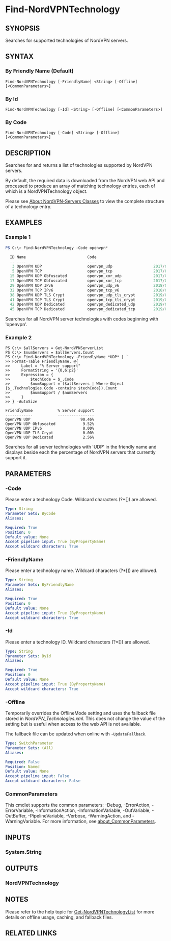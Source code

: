 ﻿# Find-NordVPNTechnology

## SYNOPSIS
Searches for supported technologies of NordVPN servers.

## SYNTAX

### By Friendly Name (Default)
```
Find-NordVPNTechnology [-FriendlyName] <String> [-Offline] [<CommonParameters>]
```

### By Id
```
Find-NordVPNTechnology [-Id] <String> [-Offline] [<CommonParameters>]
```

### By Code
```
Find-NordVPNTechnology [-Code] <String> [-Offline] [<CommonParameters>]
```

## DESCRIPTION
Searches for and returns a list of technologies supported by NordVPN servers.

By default, the required data is downloaded from the NordVPN web API and
processed to produce an array of matching technology entries, each of which is
a NordVPNTechnology object.

Please see [About NordVPN-Servers Classes](./about_NordVPN-Servers_Classes.md)
to view the complete structure of a technology entry.

## EXAMPLES

### Example 1
```powershell
PS C:\> Find-NordVPNTechnology -Code openvpn*

  ID Name                           Code                               Created             Updated
  -- ----                           ----                               -------             -------
   3 OpenVPN UDP                    openvpn_udp                  2017/05/04 08:03:24 2017/05/09 19:27:37
   5 OpenVPN TCP                    openvpn_tcp                  2017/05/09 19:28:14 2017/05/09 19:28:14
  15 OpenVPN UDP Obfuscated         openvpn_xor_udp              2017/05/26 14:04:04 2017/11/07 08:37:53
  17 OpenVPN TCP Obfuscated         openvpn_xor_tcp              2017/05/26 14:04:27 2017/11/07 08:38:16
  29 OpenVPN UDP IPv6               openvpn_udp_v6               2018/09/18 13:35:38 2018/09/18 13:35:38
  32 OpenVPN TCP IPv6               openvpn_tcp_v6               2018/09/18 13:36:02 2018/09/18 13:36:02
  38 OpenVPN UDP TLS Crypt          openvpn_udp_tls_crypt        2019/03/21 14:52:42 2019/03/21 14:52:42
  41 OpenVPN TCP TLS Crypt          openvpn_tcp_tls_crypt        2019/03/21 14:53:05 2019/03/21 14:53:05
  42 OpenVPN UDP Dedicated          openvpn_dedicated_udp        2019/09/19 14:49:18 2019/09/19 14:49:18
  45 OpenVPN TCP Dedicated          openvpn_dedicated_tcp        2019/09/19 14:49:54 2019/09/19 14:49:54
```

Searches for all NordVPN server technologies with codes beginning with
'openvpn'.

### Example 2
```
PS C:\> $allServers = Get-NordVPNServerList
PS C:\> $numServers = $allServers.Count
PS C:\> Find-NordVPNTechnology -FriendlyName *UDP* | `
>> Format-Table FriendlyName, @{
>>     Label = "% Server support"
>>     FormatString = '{0,6:p2}'
>>     Expression = {
>>         $techCode = $_.Code
>>         $numSupport = ($allServers | Where-Object {$_.Technologies.Code -contains $techCode}).Count
>>         $numSupport / $numServers
>>     }
>> } -AutoSize

FriendlyName           % Server support
------------           ----------------
OpenVPN UDP                      90.46%
OpenVPN UDP Obfuscated            9.52%
OpenVPN UDP IPv6                  0.00%
OpenVPN UDP TLS Crypt             0.00%
OpenVPN UDP Dedicated             2.56%
```

Searches for all server technologies with 'UDP' in the friendly name and
displays beside each the percentage of NordVPN servers that currently support
it.

## PARAMETERS

### -Code
Please enter a technology Code.
Wildcard characters (?*\[\]) are allowed.

```yaml
Type: String
Parameter Sets: ByCode
Aliases:

Required: True
Position: 0
Default value: None
Accept pipeline input: True (ByPropertyName)
Accept wildcard characters: True
```

### -FriendlyName
Please enter a technology name.
Wildcard characters (?*\[\]) are allowed.

```yaml
Type: String
Parameter Sets: ByFriendlyName
Aliases:

Required: True
Position: 0
Default value: None
Accept pipeline input: True (ByPropertyName)
Accept wildcard characters: True
```

### -Id
Please enter a technology ID.
Wildcard characters (?*\[\]) are allowed.

```yaml
Type: String
Parameter Sets: ById
Aliases:

Required: True
Position: 0
Default value: None
Accept pipeline input: True (ByPropertyName)
Accept wildcard characters: True
```

### -Offline
Temporarily overrides the OfflineMode setting and uses the fallback file stored
in *NordVPN_Technologies.xml*. This does not change the value of the setting
but is useful when access to the web API is not available.

The fallback file can be updated when online with `-UpdateFallback`.

```yaml
Type: SwitchParameter
Parameter Sets: (All)
Aliases:

Required: False
Position: Named
Default value: None
Accept pipeline input: False
Accept wildcard characters: False
```

### CommonParameters
This cmdlet supports the common parameters: -Debug, -ErrorAction, -ErrorVariable, -InformationAction, -InformationVariable, -OutVariable, -OutBuffer, -PipelineVariable, -Verbose, -WarningAction, and -WarningVariable. For more information, see [about_CommonParameters](http://go.microsoft.com/fwlink/?LinkID=113216).

## INPUTS

### System.String

## OUTPUTS

### NordVPNTechnology

## NOTES

Please refer to the help topic for [Get-NordVPNTechnologyList](./Get-NordVPNTechnologyList.md)
for more details on offline usage, caching, and fallback files.

## RELATED LINKS
